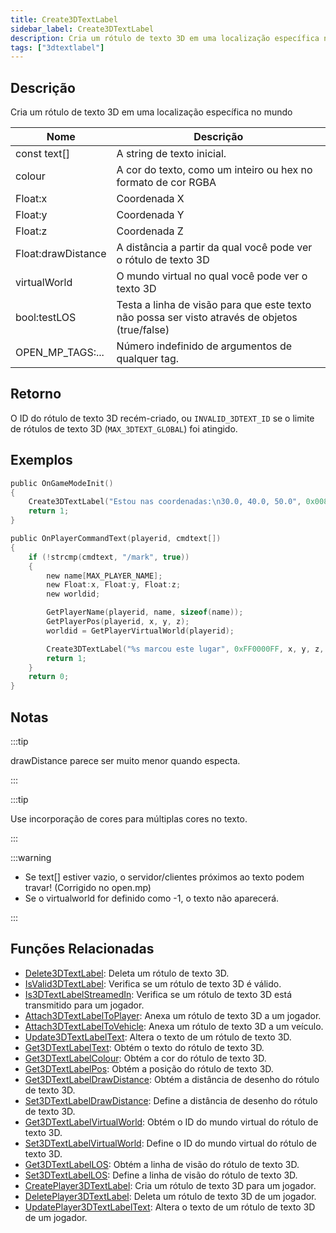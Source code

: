 ```yaml
---
title: Create3DTextLabel
sidebar_label: Create3DTextLabel
description: Cria um rótulo de texto 3D em uma localização específica no mundo.
tags: ["3dtextlabel"]
---
```


## Descrição

Cria um rótulo de texto 3D em uma localização específica no mundo

| Nome               | Descrição                                                                      |
| ------------------ | ------------------------------------------------------------------------------ |
| const text[]       | A string de texto inicial.                                                     |
| colour             | A cor do texto, como um inteiro ou hex no formato de cor RGBA                 |
| Float:x            | Coordenada X                                                                   |
| Float:y            | Coordenada Y                                                                   |
| Float:z            | Coordenada Z                                                                   |
| Float:drawDistance | A distância a partir da qual você pode ver o rótulo de texto 3D               |
| virtualWorld       | O mundo virtual no qual você pode ver o texto 3D                              |
| bool:testLOS       | Testa a linha de visão para que este texto não possa ser visto através de objetos (true/false) |
| OPEN_MP_TAGS:...   | Número indefinido de argumentos de qualquer tag.                              |

## Retorno

O ID do rótulo de texto 3D recém-criado, ou `INVALID_3DTEXT_ID` se o limite de rótulos de texto 3D (`MAX_3DTEXT_GLOBAL`) foi atingido.

## Exemplos

```c
public OnGameModeInit()
{
    Create3DTextLabel("Estou nas coordenadas:\n30.0, 40.0, 50.0", 0x008080FF, 30.0, 40.0, 50.0, 40.0, 0, false);
    return 1;
}

public OnPlayerCommandText(playerid, cmdtext[])
{
    if (!strcmp(cmdtext, "/mark", true))
    {
        new name[MAX_PLAYER_NAME];
        new Float:x, Float:y, Float:z;
        new worldid;

        GetPlayerName(playerid, name, sizeof(name));
        GetPlayerPos(playerid, x, y, z);
        worldid = GetPlayerVirtualWorld(playerid);

        Create3DTextLabel("%s marcou este lugar", 0xFF0000FF, x, y, z, 15.0, worldid, false, name);
        return 1;
    }
    return 0;
}
```

## Notas

:::tip

drawDistance parece ser muito menor quando especta.

:::

:::tip

Use incorporação de cores para múltiplas cores no texto.

:::

:::warning

- Se text[] estiver vazio, o servidor/clientes próximos ao texto podem travar! (Corrigido no open.mp)
- Se o virtualworld for definido como -1, o texto não aparecerá.

:::

## Funções Relacionadas

- [Delete3DTextLabel](Delete3DTextLabel): Deleta um rótulo de texto 3D.
- [IsValid3DTextLabel](IsValid3DTextLabel): Verifica se um rótulo de texto 3D é válido.
- [Is3DTextLabelStreamedIn](Is3DTextLabelStreamedIn): Verifica se um rótulo de texto 3D está transmitido para um jogador.
- [Attach3DTextLabelToPlayer](Attach3DTextLabelToPlayer): Anexa um rótulo de texto 3D a um jogador.
- [Attach3DTextLabelToVehicle](Attach3DTextLabelToVehicle): Anexa um rótulo de texto 3D a um veículo.
- [Update3DTextLabelText](Update3DTextLabelText): Altera o texto de um rótulo de texto 3D.
- [Get3DTextLabelText](Get3DTextLabelText): Obtém o texto do rótulo de texto 3D.
- [Get3DTextLabelColour](Get3DTextLabelColour): Obtém a cor do rótulo de texto 3D.
- [Get3DTextLabelPos](Get3DTextLabelPos): Obtém a posição do rótulo de texto 3D.
- [Get3DTextLabelDrawDistance](Get3DTextLabelDrawDistance): Obtém a distância de desenho do rótulo de texto 3D.
- [Set3DTextLabelDrawDistance](Set3DTextLabelDrawDistance): Define a distância de desenho do rótulo de texto 3D.
- [Get3DTextLabelVirtualWorld](Get3DTextLabelVirtualWorld): Obtém o ID do mundo virtual do rótulo de texto 3D.
- [Set3DTextLabelVirtualWorld](Set3DTextLabelVirtualWorld): Define o ID do mundo virtual do rótulo de texto 3D.
- [Get3DTextLabelLOS](Get3DTextLabelLOS): Obtém a linha de visão do rótulo de texto 3D.
- [Set3DTextLabelLOS](Set3DTextLabelLOS): Define a linha de visão do rótulo de texto 3D.
- [CreatePlayer3DTextLabel](CreatePlayer3DTextLabel): Cria um rótulo de texto 3D para um jogador.
- [DeletePlayer3DTextLabel](DeletePlayer3DTextLabel): Deleta um rótulo de texto 3D de um jogador.
- [UpdatePlayer3DTextLabelText](UpdatePlayer3DTextLabelText): Altera o texto de um rótulo de texto 3D de um jogador.